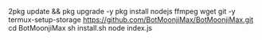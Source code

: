 2pkg update && pkg upgrade -y
pkg install nodejs ffmpeg wget git -y
termux-setup-storage
https://github.com/BotMoonjiMax/BotMoonjiMax.git
cd BotMoonjiMax 
sh install.sh
node index.js

